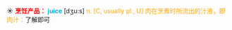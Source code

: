 ☀ <font color="red">**烹饪产品：**</font>
<font color="sky blue">**juice**</font> [dӡu:s] 
<font color="orange">n. [C, usually pl., U] 肉在烹煮时所流出的汁液，即肉汁：</font>了解即可
